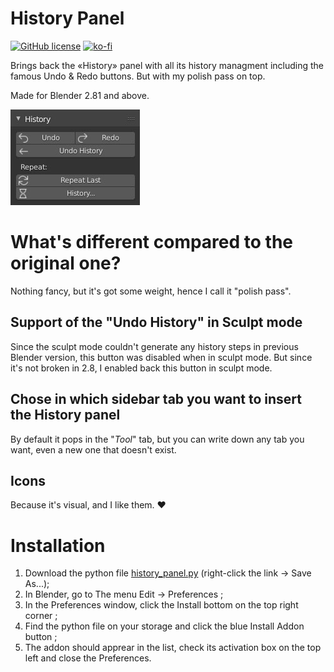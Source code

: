 # History Panel

[![GitHub license](https://img.shields.io/github/license/L0Lock/History_Panel)](https://github.com/L0Lock/History_Panel/blob/master/LICENSE) [![ko-fi](https://www.ko-fi.com/img/githubbutton_sm.svg)](https://ko-fi.com/H2H818FHX)

Brings back the «History» panel with all its history managment including the famous Undo & Redo buttons. But with my polish pass on top.

Made for Blender 2.81 and above.

![history panel preview](history_panel_preview.jpg)

# What's different compared to the original one?

Nothing fancy, but it's got some weight, hence I call it "polish pass".

## Support of the "Undo History" in Sculpt mode
Since the sculpt mode couldn't generate any history steps in previous Blender version, this button was disabled when in sculpt mode. But since it's not broken in 2.8, I enabled back this button in sculpt mode.  

## Chose in which sidebar tab you want to insert the History panel
By default it pops in the "*Tool*" tab, but you can write down any tab you want, even a new one that doesn't exist.

## Icons
Because it's visual, and I like them. ♥

# Installation

1. Download the python file [history_panel.py](history_panel.py) (right-click the link → Save As...);
2. In Blender, go to The menu Edit → Preferences ;
3. In the Preferences window, click the Install bottom on the top right corner ;
4. Find the python file on your storage and click the blue Install Addon button ;
5. The addon should apprear in the list, check its activation box on the top left and close the Preferences.
